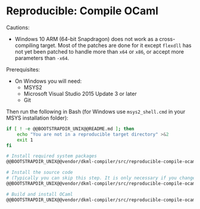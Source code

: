 # Reproducible: Compile OCaml

Cautions:
* Windows 10 ARM (64-bit Snapdragon) does not work as a cross-compiling target. Most of the patches are done for it except `flexdll` has not yet been patched
  to handle more than `x64` or `x86`, or accept more parameters than `-x64`.

Prerequisites:
* On Windows you will need:
  * MSYS2
  * Microsoft Visual Studio 2015 Update 3 or later
  * Git

Then run the following in Bash (for Windows use `msys2_shell.cmd` in your MSYS installation folder):

```bash
if [ ! -e @@BOOTSTRAPDIR_UNIX@@README.md ]; then
    echo "You are not in a reproducible target directory" >&2
    exit 1
fi

# Install required system packages
@@BOOTSTRAPDIR_UNIX@@vendor/dkml-compiler/src/reproducible-compile-ocaml-0-system.sh

# Install the source code
# (Typically you can skip this step. It is only necessary if you changed any of these scripts or don't have a complete reproducible directory)
@@BOOTSTRAPDIR_UNIX@@vendor/dkml-compiler/src/reproducible-compile-ocaml-1-setup-noargs.sh

# Build and install OCaml
@@BOOTSTRAPDIR_UNIX@@vendor/dkml-compiler/src/reproducible-compile-ocaml-2-build-noargs.sh
```
